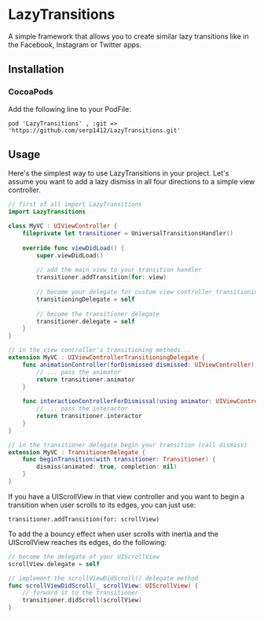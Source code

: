 # LazyTransitions

A simple framework that allows you to create similar lazy transitions like in the Facebook, Instagram or Twitter apps.

## Installation

### CocoaPods

Add the following line to your PodFile:

``` pod 'LazyTransitions' , :git => 'https://github.com/serp1412/LazyTransitions.git' ``` 

## Usage

Here's the simplest way to use LazyTransitions in your project.
Let's assume you want to add a lazy dismiss in all four directions to a simple view controller. 

```swift
// first of all import LazyTransitions
import LazyTransitions

class MyVC : UIViewController {
    fileprivate let transitioner = UniversalTransitionsHandler()
    
    override func viewDidLoad() {
        super.viewDidLoad()
        
        // add the main view to your transition handler
        transitioner.addTransition(for: view)
        
        // become your delegate for custom view controller transitioning
        transitioningDelegate = self
        
        // become the transitioner delegate
        transitioner.delegate = self
    }
}

// in the view controller's transitioning methods...
extension MyVC : UIViewControllerTransitioningDelegate {
    func animationController(forDismissed dismissed: UIViewController) -> UIViewControllerAnimatedTransitioning? {
        // ... pass the animator
        return transitioner.animator
    }
    
    func interactionControllerForDismissal(using animator: UIViewControllerAnimatedTransitioning) -> UIViewControllerInteractiveTransitioning? {
        // ... pass the interactor
        return transitioner.interactor
    }
}

// in the transitioner delegate begin your transition (call dismiss)
extension MyVC : TransitionerDelegate {
    func beginTransition(with transitioner: Transitioner) {
        dismiss(animated: true, completion: nil)
    }
}
```

If you have a UIScrollView in that view controller and you want to begin a transition when user scrolls to its edges, you can just use: 

```transitioner.addTransition(for: scrollView)```

To add the a bouncy effect when user scrolls with inertia and the UIScrollView reaches its edges, do the following:
```swift
// become the delegate of your UIScrollView
scrollView.delegate = self

// implement the scrollViewDidScroll() delegate method
func scrollViewDidScroll(_ scrollView: UIScrollView) {
    // forward it to the transitioner
    transitioner.didScroll(scrollView)
}
```
